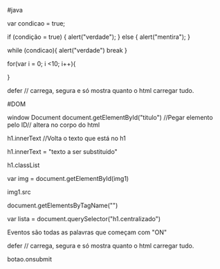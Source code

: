 #java

var condicao = true;

if (condição = true) {
  alert("verdade");
} else {
  alert("mentira");
}


while (condicao){
  alert("verdade")
  break
}


for(var i = 0; i <10; i++){
  
}

defer // carrega, segura e só mostra quanto o html carregar tudo.

#DOM

window
Document
document.getElementById("titulo") //Pegar elemento pelo ID// altera no corpo do html

h1.innerText //Volta o texto que está no h1

h1.innerText = "texto a ser substituido"

h1.classList

var img = document.getElementById(img1)

img1.src

document.getElementsByTagName("")

var lista = document.querySelector("h1.centralizado")

Eventos são todas as palavras que começam com "ON"

defer // carrega, segura e só mostra quanto o html carregar tudo.

botao.onsubmit
